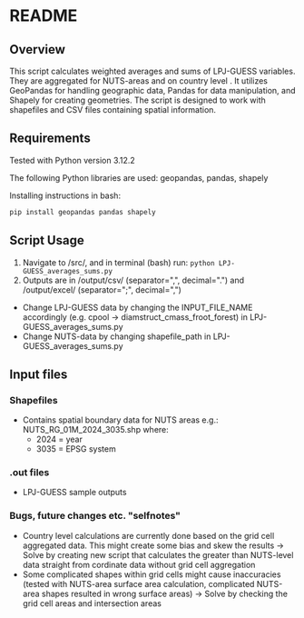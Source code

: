 # README

## Overview
This script calculates weighted averages and sums of LPJ-GUESS variables. They are aggregated for NUTS-areas and on country level . It utilizes GeoPandas for handling geographic data, Pandas for data manipulation, and Shapely for creating geometries. The script is designed to work with shapefiles and CSV files containing spatial information.

## Requirements

Tested with Python version 3.12.2

The following Python libraries are used: geopandas, pandas, shapely

Installing instructions in bash:

```bash
pip install geopandas pandas shapely
```

## Script Usage
1. Navigate to /src/, and in terminal (bash) run: ```python LPJ-GUESS_averages_sums.py```
2. Outputs are in /output/csv/ (separator=",", decimal=".") and /output/excel/ (separator=";", decimal=",")

- Change LPJ-GUESS data by changing the INPUT_FILE_NAME accordingly (e.g. cpool -> diamstruct_cmass_froot_forest) in LPJ-GUESS_averages_sums.py
- Change NUTS-data by changing shapefile_path in LPJ-GUESS_averages_sums.py

## Input files
### Shapefiles
- Contains spatial boundary data for NUTS areas e.g.: NUTS_RG_01M_2024_3035.shp where:
    - 2024 = year
    - 3035 = EPSG system
### .out files
- LPJ-GUESS sample outputs

### Bugs, future changes etc. "selfnotes"
- Country level calculations are currently done based on the grid cell aggregated data. This might create some bias and skew the results -> Solve by creating new script that calculates the greater than NUTS-level data straight from cordinate data without grid cell aggregation 
- Some complicated shapes within grid cells might cause inaccuracies (tested with NUTS-area surface area calculation, complicated NUTS-area shapes resulted in wrong surface areas) -> Solve by checking the grid cell areas and intersection areas

